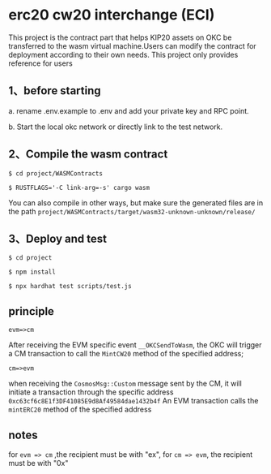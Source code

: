 # erc20 cw20 interchange (ECI)
This project is the contract part that helps KIP20 assets on OKC be transferred to the wasm virtual machine.Users can modify the contract for deployment according to their own needs. This project only provides reference for users
## 1、before starting
a. rename .env.example to .env and add your private key and RPC point.

b. Start the local okc network or directly link to the test network.

## 2、Compile the wasm contract
```
$ cd project/WASMContracts

$ RUSTFLAGS='-C link-arg=-s' cargo wasm
```
You can also compile in other ways, but make sure the generated files are in the path `project/WASMContracts/target/wasm32-unknown-unknown/release/`

## 3、Deploy and test
```
$ cd project

$ npm install

$ npx hardhat test scripts/test.js
```
## principle
`evm=>cm`

After receiving the EVM specific event `__OKCSendToWasm`, the OKC will trigger a CM transaction to call the `MintCW20` method of the specified address;

`cm=>evm`

when receiving the `CosmosMsg::Custom` message sent by the CM, it will initiate a transaction through the specific address `0xc63cf6c8E1f3DF41085E9d8Af49584dae1432b4f` An EVM transaction calls the `mintERC20` method of the specified address

## notes
for `evm => cm` ,the recipient must be with "ex", for `cm => evm`, the recipient must be with "0x"